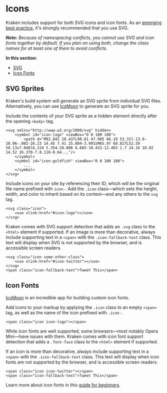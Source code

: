 # Icons

Kraken includes support for both SVG icons and icon fonts. As an [emerging best practice](http://css-tricks.com/svg-sprites-use-better-icon-fonts/), it's strongly recommended that you use SVG.

***Note:*** *Because of namespacing conflicts, you cannot use SVG and icon fonts together by default. If you plan on using both, change the class names for at least one of them to avoid conflicts.*

<nav>
	<strong>In this section:</strong>
	<ul>
		<li><a data-scroll href="#svg">SVG</a></li>
		<li><a data-scroll href="#icon-fonts">Icon Fonts</a></li>
	</ul>
</nav>


<h2 id="svg">SVG Sprites</h2>

Kraken's build system will generate an SVG sprite from individual SVG files. Alternatively, you can use [IcoMoon](https://icomoon.io/) to generate an SVG sprite for you.

Include the contents of your SVG sprite as a hidden element directly after the opening `<body>` tag.

```markup
<svg xmlns="http://www.w3.org/2000/svg" hidden>
	<symbol id="icon-logo" viewBox="0 0 100 100">
		<path d="M92.842 20.437L90.61 47.905 66.19 53.31l-13.6-10.06-.002-26.23 14.45 7.41 25.804-3.993zM65.97 60.827L52.59 50.13v7.048l6.224 5.354-28.008 6.685-10.432-12.403 1.7 24.16 10.02 14.52 26.378-7.8.118-8.64..,"/>
	</symbol>
	<symbol id="icon-goldfish" viewBox="0 0 100 100">
		...
	</symbol>
</svg>
```

Include icons on your site by referencing their ID, which will be the original file name prefixed with `icon-`. Add the `.icon` class&mdash;which sets the height, width, and color to inherit based on its context&mdash;and any others to the `svg` tag.

```markup
<svg class="icon">
	<use xlink:href="#icon-logo"></use>
</svg>
```

Kraken comes with SVG support detection that adds an `.svg` class to the `<html>` element if supported. If an image is more than decorative, always include supporting text in a `<span>` with the `.icon-fallback-text` class. This text will display when SVG is not supported by the browser, and is accessible screen readers.

```markup
<svg class="icon some-other-class">
	<use xlink:href="#icon-twitter"></use>
</svg>
<span class="icon-fallback-text">Tweet This</span>
```


<h2 id="icon-fonts">Icon Fonts</h2>

[IcoMoon](https://icomoon.io/) is an incredible app for building custom icon fonts.

Add icons to your markup by applying the `.icon` class to an empty `<span>` tag, as well as the name of the icon prefixed with `.icon-`.

```markup
<span class="icon icon-logo"></span>
```

While icon fonts are well supported, some browsers&mdash;most notably Opera Mini&mdash;have issues with them. Kraken comes with icon font support detection that adds a `.font-face` class to the `<html>` element if supported.

If an icon is more than decorative, always include supporting text in a `<span>` with the `.icon-fallback-text` class. This text will display when icon fonts are not supported by the browser, and is accessible screen readers.

```markup
<span class="icon icon-twitter"></span>
<span class="icon-fallback-text">Tweet This</span>
```

Learn more about icon fonts in this [guide for beginners](http://gomakethings.com/icon-fonts).